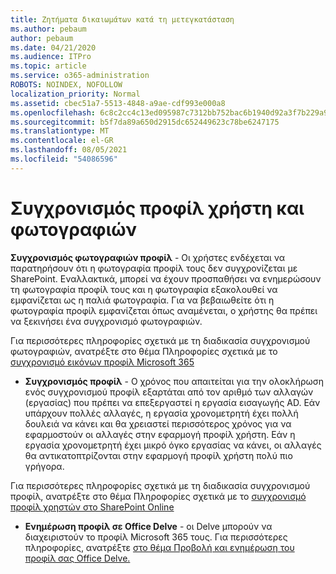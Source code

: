 ```yaml
---
title: Ζητήματα δικαιωμάτων κατά τη μετεγκατάσταση
ms.author: pebaum
author: pebaum
ms.date: 04/21/2020
ms.audience: ITPro
ms.topic: article
ms.service: o365-administration
ROBOTS: NOINDEX, NOFOLLOW
localization_priority: Normal
ms.assetid: cbec51a7-5513-4848-a9ae-cdf993e000a8
ms.openlocfilehash: 6c8c2cc4c13ed095987c7312bb752bac6b1940d92a3f7b229a99787273cb4883
ms.sourcegitcommit: b5f7da89a650d2915dc652449623c78be6247175
ms.translationtype: MT
ms.contentlocale: el-GR
ms.lasthandoff: 08/05/2021
ms.locfileid: "54086596"
---
```

# <a name="user-profile-and-photo-synchronization"></a>Συγχρονισμός προφίλ χρήστη και φωτογραφιών

 **Συγχρονισμός φωτογραφιών προφίλ** - Οι χρήστες ενδέχεται να παρατηρήσουν ότι η φωτογραφία προφίλ τους δεν συγχρονίζεται με SharePoint. Εναλλακτικά, μπορεί να έχουν προσπαθήσει να ενημερώσουν τη φωτογραφία προφίλ τους και η φωτογραφία εξακολουθεί να εμφανίζεται ως η παλιά φωτογραφία. Για να βεβαιωθείτε ότι η φωτογραφία προφίλ εμφανίζεται όπως αναμένεται, ο χρήστης θα πρέπει να ξεκινήσει ένα συγχρονισμό φωτογραφιών. 
  
Για περισσότερες πληροφορίες σχετικά με τη διαδικασία συγχρονισμού φωτογραφιών, ανατρέξτε στο θέμα Πληροφορίες σχετικά με το [συγχρονισμό εικόνων προφίλ Microsoft 365](https://go.microsoft.com/fwlink/?linkid=2022634)
  
- **Συγχρονισμός προφίλ** - Ο χρόνος που απαιτείται για την ολοκλήρωση ενός συγχρονισμού προφίλ εξαρτάται από τον αριθμό των αλλαγών (εργασίας) που πρέπει να επεξεργαστεί η εργασία εισαγωγής AD. Εάν υπάρχουν πολλές αλλαγές, η εργασία χρονομετρητή έχει πολλή δουλειά να κάνει και θα χρειαστεί περισσότερος χρόνος για να εφαρμοστούν οι αλλαγές στην εφαρμογή προφίλ χρήστη. Εάν η εργασία χρονομετρητή έχει μικρό όγκο εργασίας να κάνει, οι αλλαγές θα αντικατοπτρίζονται στην εφαρμογή προφίλ χρήστη πολύ πιο γρήγορα. 
  
Για περισσότερες πληροφορίες σχετικά με τη διαδικασία συγχρονισμού προφίλ, ανατρέξτε στο θέμα Πληροφορίες σχετικά με το [συγχρονισμό προφίλ χρηστών στο SharePoint Online](https://go.microsoft.com/fwlink/?linkid=2022639)
    
- **Ενημέρωση προφίλ σε Office Delve** - οι Delve μπορούν να διαχειριστούν το προφίλ Microsoft 365 τους. Για περισσότερες πληροφορίες, ανατρέξτε [στο θέμα Προβολή και ενημέρωση του προφίλ σας Office Delve.](https://support.office.com/article/View-and-update-your-profile-in-Office-Delve-4e84343b-eedf-45a1-aeb9-8627ccca14ba)
    

